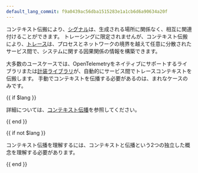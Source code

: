```yaml
---
default_lang_commit: f9a0439ac56dba1515283e1a1cb6d6a90634a20f
---
```


コンテキスト伝搬により、[シグナル](/docs/concepts/signals/)は、生成される場所に関係なく、相互に関連付けることができます。
トレーシングに限定されませんが、コンテキスト伝搬により、[トレース](/docs/concepts/signals/traces/)は、プロセスとネットワークの境界を越えて任意に分散されたサービス間で、システムに関する因果関係の情報を構築できます。

大多数のユースケースでは、OpenTelemetryをネイティブにサポートするライブラリまたは[計装ライブラリ](../libraries/)が、自動的にサービス間でトレースコンテキストを伝搬します。
手動でコンテキストを伝播する必要があるのは、まれなケースのみです。

{{ if $lang }}

詳細については、[コンテキスト伝播](/docs/concepts/context-propagation)を参照してください。

{{ end }}

{{ if not $lang }}

コンテキスト伝播を理解するには、コンテキストと伝播という2つの独立した概念を理解する必要があります。

{{ end }}
